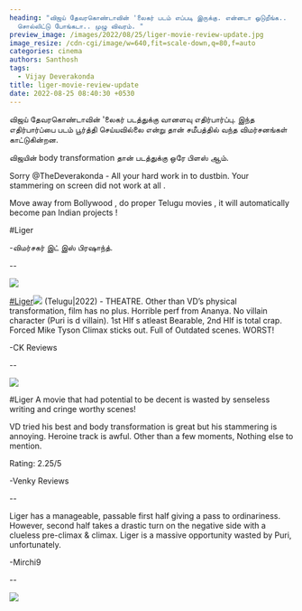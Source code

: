 ```yaml
---
heading: "விஜய் தேவரகொண்டாவின் 'லைகர் படம் எப்படி இருக்கு. என்னடா ஓடுறீங்க..
  சொல்லிட்டு போங்கடா.. முழு விவரம். "
preview_image: /images/2022/08/25/liger-movie-review-update.jpg
image_resize: /cdn-cgi/image/w=640,fit=scale-down,q=80,f=auto
categories: cinema
authors: Santhosh
tags:
  - Vijay Deverakonda
title: liger-movie-review-update
date: 2022-08-25 08:40:30 +0530
---
```

விஜய் தேவரகொண்டாவின் 'லைகர் படத்துக்கு வானளவு எதிர்பார்ப்பு. இந்த எதிர்பார்ப்பை படம் பூர்த்தி செய்யவில்லை என்று தான் சமீபத்தில் வந்த விமர்சனங்கள் காட்டுகின்றன.

விஜயின் body transformation தான் படத்துக்கு ஒரே பிளஸ் ஆம்.

Sorry @TheDeverakonda - All your hard work in to dustbin. Your stammering on screen did not work at all .

Move away from Bollywood , do proper Telugu movies , it will automatically become pan Indian projects ! 

\#Liger

\-விமர்சகர் இட் இஸ் பிரஷாந்த்.

\--

![](/images/2022/08/25/liger-review-update.jpg)

[\#Liger![](https://abs.twimg.com/hashflags/Liger_Movie_Aug_2022_v2/Liger_Movie_Aug_2022_v2.png)](https://twitter.com/hashtag/Liger?src=hashtag_click) (Telugu|2022) - THEATRE. Other than VD’s physical transformation, film has no plus. Horrible perf from Ananya. No villain character (Puri is d villain). 1st Hlf s atleast Bearable, 2nd Hlf is total crap. Forced Mike Tyson Climax sticks out. Full of Outdated scenes. WORST!

\-CK Reviews

\--

![](/images/2022/08/25/liger-review-update-2.jpg)

\#Liger A movie that had potential to be decent is wasted by senseless writing and cringe worthy scenes!

VD tried his best and body transformation is great but his stammering is annoying. Heroine track is awful. Other than a few moments, Nothing else to mention.

Rating: 2.25/5

\-Venky Reviews

\--

Liger has a manageable, passable first half giving a pass to ordinariness. However, second half takes a drastic turn on the negative side with a clueless pre-climax & climax. Liger is a massive opportunity wasted by Puri, unfortunately.

\-Mirchi9

\--

![](/images/2022/08/25/liger-review-update-1.jpg)